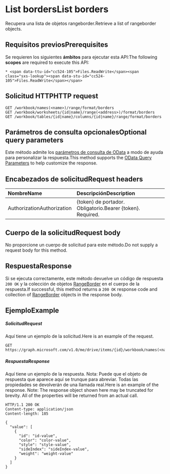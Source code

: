 # <a name="list-borders"></a><span data-ttu-id="cc524-101">List borders</span><span class="sxs-lookup"><span data-stu-id="cc524-101">List borders</span></span>

<span data-ttu-id="cc524-102">Recupera una lista de objetos rangeborder.</span><span class="sxs-lookup"><span data-stu-id="cc524-102">Retrieve a list of rangeborder objects.</span></span>
## <a name="prerequisites"></a><span data-ttu-id="cc524-103">Requisitos previos</span><span class="sxs-lookup"><span data-stu-id="cc524-103">Prerequisites</span></span>
<span data-ttu-id="cc524-104">Se requieren los siguientes **ámbitos** para ejecutar esta API:</span><span class="sxs-lookup"><span data-stu-id="cc524-104">The following **scopes** are required to execute this API:</span></span> 

    * <span data-ttu-id="cc524-105">Files.ReadWrite</span><span class="sxs-lookup"><span data-stu-id="cc524-105">Files.ReadWrite</span></span>

## <a name="http-request"></a><span data-ttu-id="cc524-106">Solicitud HTTP</span><span class="sxs-lookup"><span data-stu-id="cc524-106">HTTP request</span></span>
<!-- { "blockType": "ignored" } -->
```http
GET /workbook/names(<name>)/range/format/borders
GET /workbook/worksheets/{id|name}/range(<address>)/format/borders
GET /workbook/tables/{id|name}/columns/{id|name}/range/format/borders
```
## <a name="optional-query-parameters"></a><span data-ttu-id="cc524-107">Parámetros de consulta opcionales</span><span class="sxs-lookup"><span data-stu-id="cc524-107">Optional query parameters</span></span>
<span data-ttu-id="cc524-108">Este método admite los [parámetros de consulta de OData](http://developer.microsoft.com/en-us/graph/docs/overview/query_parameters) a modo de ayuda para personalizar la respuesta.</span><span class="sxs-lookup"><span data-stu-id="cc524-108">This method supports the [OData Query Parameters](http://developer.microsoft.com/en-us/graph/docs/overview/query_parameters) to help customize the response.</span></span>

## <a name="request-headers"></a><span data-ttu-id="cc524-109">Encabezados de solicitud</span><span class="sxs-lookup"><span data-stu-id="cc524-109">Request headers</span></span>
| <span data-ttu-id="cc524-110">Nombre</span><span class="sxs-lookup"><span data-stu-id="cc524-110">Name</span></span>      |<span data-ttu-id="cc524-111">Descripción</span><span class="sxs-lookup"><span data-stu-id="cc524-111">Description</span></span>|
|:----------|:----------|
| <span data-ttu-id="cc524-112">Authorization</span><span class="sxs-lookup"><span data-stu-id="cc524-112">Authorization</span></span>  | <span data-ttu-id="cc524-p101">{token} de portador. Obligatorio.</span><span class="sxs-lookup"><span data-stu-id="cc524-p101">Bearer {token}. Required.</span></span> |


## <a name="request-body"></a><span data-ttu-id="cc524-115">Cuerpo de la solicitud</span><span class="sxs-lookup"><span data-stu-id="cc524-115">Request body</span></span>
<span data-ttu-id="cc524-116">No proporcione un cuerpo de solicitud para este método.</span><span class="sxs-lookup"><span data-stu-id="cc524-116">Do not supply a request body for this method.</span></span>

## <a name="response"></a><span data-ttu-id="cc524-117">Respuesta</span><span class="sxs-lookup"><span data-stu-id="cc524-117">Response</span></span>

<span data-ttu-id="cc524-118">Si se ejecuta correctamente, este método devuelve un código de respuesta `200 OK` y la colección de objetos [RangeBorder](../resources/rangeborder.md) en el cuerpo de la respuesta.</span><span class="sxs-lookup"><span data-stu-id="cc524-118">If successful, this method returns a `200 OK` response code and collection of [RangeBorder](../resources/rangeborder.md) objects in the response body.</span></span>
## <a name="example"></a><span data-ttu-id="cc524-119">Ejemplo</span><span class="sxs-lookup"><span data-stu-id="cc524-119">Example</span></span>
##### <a name="request"></a><span data-ttu-id="cc524-120">Solicitud</span><span class="sxs-lookup"><span data-stu-id="cc524-120">Request</span></span>
<span data-ttu-id="cc524-121">Aquí tiene un ejemplo de la solicitud.</span><span class="sxs-lookup"><span data-stu-id="cc524-121">Here is an example of the request.</span></span>
<!-- {
  "blockType": "request",
  "name": "get_borders"
}-->
```http
GET https://graph.microsoft.com/v1.0/me/drive/items/{id}/workbook/names(<name>)/range/format/borders
```
##### <a name="response"></a><span data-ttu-id="cc524-122">Respuesta</span><span class="sxs-lookup"><span data-stu-id="cc524-122">Response</span></span>
<span data-ttu-id="cc524-p102">Aquí tiene un ejemplo de la respuesta. Nota: Puede que el objeto de respuesta que aparece aquí se trunque para abreviar. Todas las propiedades se devolverán de una llamada real.</span><span class="sxs-lookup"><span data-stu-id="cc524-p102">Here is an example of the response. Note: The response object shown here may be truncated for brevity. All of the properties will be returned from an actual call.</span></span>
<!-- {
  "blockType": "response",
  "truncated": true,
  "@odata.type": "microsoft.graph.rangeBorder",
  "isCollection": true
} -->
```http
HTTP/1.1 200 OK
Content-type: application/json
Content-length: 185

{
  "value": [
    {
      "id": "id-value",
      "color": "color-value",
      "style": "style-value",
      "sideIndex": "sideIndex-value",
      "weight": "weight-value"
    }
  ]
}
```

<!-- uuid: 8fcb5dbc-d5aa-4681-8e31-b001d5168d79
2015-10-25 14:57:30 UTC -->
<!-- {
  "type": "#page.annotation",
  "description": "List borders",
  "keywords": "",
  "section": "documentation",
  "tocPath": ""
}-->